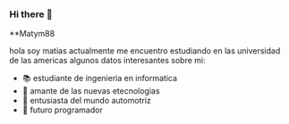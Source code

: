 ### Hi there 👋


**Matym88

hola soy matias actualmente me encuentro estudiando en las universidad de las americas 
algunos datos interesantes sobre mi:

-  📚  estudiante de ingenieria en informatica
-  📱  amante de las nuevas etecnologias
-  🚗  entusiasta del mundo automotriz
-  🤞  futuro programador
 

